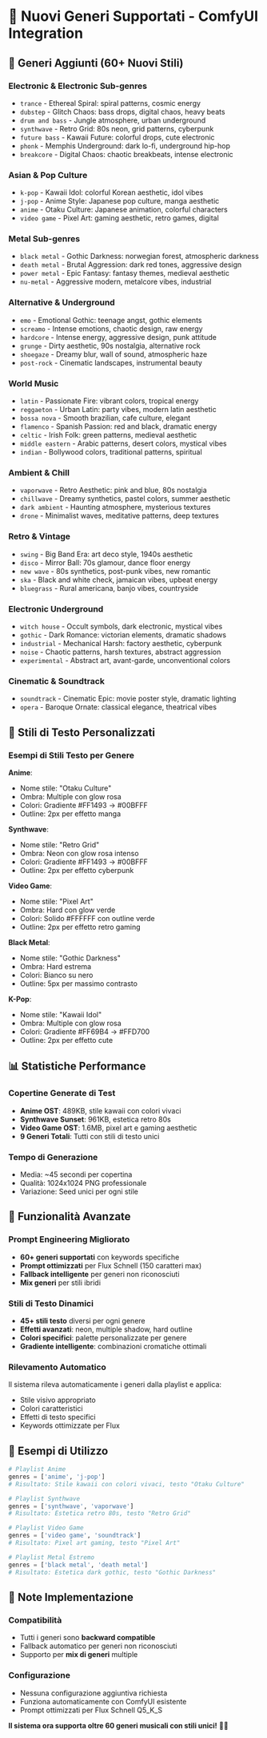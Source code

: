 # 🎨 Nuovi Generi Supportati - ComfyUI Integration

## 🎵 Generi Aggiunti (60+ Nuovi Stili)

### **Electronic & Electronic Sub-genres**
- `trance` - Ethereal Spiral: spiral patterns, cosmic energy
- `dubstep` - Glitch Chaos: bass drops, digital chaos, heavy beats
- `drum and bass` - Jungle atmosphere, urban underground
- `synthwave` - Retro Grid: 80s neon, grid patterns, cyberpunk
- `future bass` - Kawaii Future: colorful drops, cute electronic
- `phonk` - Memphis Underground: dark lo-fi, underground hip-hop
- `breakcore` - Digital Chaos: chaotic breakbeats, intense electronic

### **Asian & Pop Culture**
- `k-pop` - Kawaii Idol: colorful Korean aesthetic, idol vibes
- `j-pop` - Anime Style: Japanese pop culture, manga aesthetic
- `anime` - Otaku Culture: Japanese animation, colorful characters
- `video game` - Pixel Art: gaming aesthetic, retro games, digital

### **Metal Sub-genres**
- `black metal` - Gothic Darkness: norwegian forest, atmospheric darkness
- `death metal` - Brutal Aggression: dark red tones, aggressive design
- `power metal` - Epic Fantasy: fantasy themes, medieval aesthetic
- `nu-metal` - Aggressive modern, metalcore vibes, industrial

### **Alternative & Underground**
- `emo` - Emotional Gothic: teenage angst, gothic elements
- `screamo` - Intense emotions, chaotic design, raw energy
- `hardcore` - Intense energy, aggressive design, punk attitude
- `grunge` - Dirty aesthetic, 90s nostalgia, alternative rock
- `shoegaze` - Dreamy blur, wall of sound, atmospheric haze
- `post-rock` - Cinematic landscapes, instrumental beauty

### **World Music**
- `latin` - Passionate Fire: vibrant colors, tropical energy
- `reggaeton` - Urban Latin: party vibes, modern latin aesthetic
- `bossa nova` - Smooth brazilian, cafe culture, elegant
- `flamenco` - Spanish Passion: red and black, dramatic energy
- `celtic` - Irish Folk: green patterns, medieval aesthetic
- `middle eastern` - Arabic patterns, desert colors, mystical vibes
- `indian` - Bollywood colors, traditional patterns, spiritual

### **Ambient & Chill**
- `vaporwave` - Retro Aesthetic: pink and blue, 80s nostalgia
- `chillwave` - Dreamy synthetics, pastel colors, summer aesthetic
- `dark ambient` - Haunting atmosphere, mysterious textures
- `drone` - Minimalist waves, meditative patterns, deep textures

### **Retro & Vintage**
- `swing` - Big Band Era: art deco style, 1940s aesthetic
- `disco` - Mirror Ball: 70s glamour, dance floor energy
- `new wave` - 80s synthetics, post-punk vibes, new romantic
- `ska` - Black and white check, jamaican vibes, upbeat energy
- `bluegrass` - Rural americana, banjo vibes, countryside

### **Electronic Underground**
- `witch house` - Occult symbols, dark electronic, mystical vibes
- `gothic` - Dark Romance: victorian elements, dramatic shadows
- `industrial` - Mechanical Harsh: factory aesthetic, cyberpunk
- `noise` - Chaotic patterns, harsh textures, abstract aggression
- `experimental` - Abstract art, avant-garde, unconventional colors

### **Cinematic & Soundtrack**
- `soundtrack` - Cinematic Epic: movie poster style, dramatic lighting
- `opera` - Baroque Ornate: classical elegance, theatrical vibes

## 🎨 Stili di Testo Personalizzati

### **Esempi di Stili Testo per Genere**

**Anime**: 
- Nome stile: "Otaku Culture"
- Ombra: Multiple con glow rosa
- Colori: Gradiente #FF1493 → #00BFFF
- Outline: 2px per effetto manga

**Synthwave**: 
- Nome stile: "Retro Grid"
- Ombra: Neon con glow rosa intenso
- Colori: Gradiente #FF1493 → #00BFFF
- Outline: 2px per effetto cyberpunk

**Video Game**: 
- Nome stile: "Pixel Art"
- Ombra: Hard con glow verde
- Colori: Solido #FFFFFF con outline verde
- Outline: 2px per effetto retro gaming

**Black Metal**: 
- Nome stile: "Gothic Darkness"
- Ombra: Hard estrema
- Colori: Bianco su nero
- Outline: 5px per massimo contrasto

**K-Pop**: 
- Nome stile: "Kawaii Idol"
- Ombra: Multiple con glow rosa
- Colori: Gradiente #FF69B4 → #FFD700
- Outline: 2px per effetto cute

## 📊 Statistiche Performance

### **Copertine Generate di Test**
- **Anime OST**: 489KB, stile kawaii con colori vivaci
- **Synthwave Sunset**: 961KB, estetica retro 80s
- **Video Game OST**: 1.6MB, pixel art e gaming aesthetic
- **9 Generi Totali**: Tutti con stili di testo unici

### **Tempo di Generazione**
- Media: ~45 secondi per copertina
- Qualità: 1024x1024 PNG professionale
- Variazione: Seed unici per ogni stile

## 🚀 Funzionalità Avanzate

### **Prompt Engineering Migliorato**
- **60+ generi supportati** con keywords specifiche
- **Prompt ottimizzati** per Flux Schnell (150 caratteri max)
- **Fallback intelligente** per generi non riconosciuti
- **Mix generi** per stili ibridi

### **Stili di Testo Dinamici**
- **45+ stili testo** diversi per ogni genere
- **Effetti avanzati**: neon, multiple shadow, hard outline
- **Colori specifici**: palette personalizzate per genere
- **Gradiente intelligente**: combinazioni cromatiche ottimali

### **Rilevamento Automatico**
Il sistema rileva automaticamente i generi dalla playlist e applica:
- Stile visivo appropriato
- Colori caratteristici
- Effetti di testo specifici
- Keywords ottimizzate per Flux

## 🎯 Esempi di Utilizzo

```python
# Playlist Anime
genres = ['anime', 'j-pop']
# Risultato: Stile kawaii con colori vivaci, testo "Otaku Culture"

# Playlist Synthwave
genres = ['synthwave', 'vaporwave'] 
# Risultato: Estetica retro 80s, testo "Retro Grid"

# Playlist Video Game
genres = ['video game', 'soundtrack']
# Risultato: Pixel art gaming, testo "Pixel Art"

# Playlist Metal Estremo
genres = ['black metal', 'death metal']
# Risultato: Estetica dark gothic, testo "Gothic Darkness"
```

## 📝 Note Implementazione

### **Compatibilità**
- Tutti i generi sono **backward compatible**
- Fallback automatico per generi non riconosciuti
- Supporto per **mix di generi** multiple

### **Configurazione**
- Nessuna configurazione aggiuntiva richiesta
- Funziona automaticamente con ComfyUI esistente
- Prompt ottimizzati per Flux Schnell Q5_K_S

**Il sistema ora supporta oltre 60 generi musicali con stili unici!** 🎨✨
